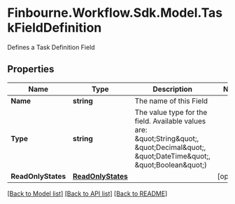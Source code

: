 # Finbourne.Workflow.Sdk.Model.TaskFieldDefinition
Defines a Task Definition Field

## Properties

Name | Type | Description | Notes
------------ | ------------- | ------------- | -------------
**Name** | **string** | The name of this Field | 
**Type** | **string** | The value type for the field. Available values are: \&quot;String\&quot;, \&quot;Decimal\&quot;, \&quot;DateTime\&quot;, \&quot;Boolean\&quot;) | 
**ReadOnlyStates** | [**ReadOnlyStates**](ReadOnlyStates.md) |  | [optional] 

[[Back to Model list]](../README.md#documentation-for-models) [[Back to API list]](../README.md#documentation-for-api-endpoints) [[Back to README]](../README.md)

